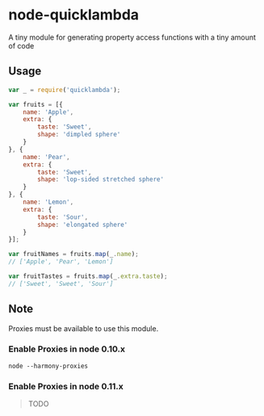 node-quicklambda
================

A tiny module for generating property access functions with a tiny amount of code

## Usage

```js
var _ = require('quicklambda');

var fruits = [{
    name: 'Apple',
    extra: {
        taste: 'Sweet',
        shape: 'dimpled sphere'
    }
}, {
    name: 'Pear',
    extra: {
        taste: 'Sweet',
        shape: 'lop-sided stretched sphere'
    }
}, {
    name: 'Lemon',
    extra: {
        taste: 'Sour',
        shape: 'elongated sphere'
    }
}];

var fruitNames = fruits.map(_.name);
// ['Apple', 'Pear', 'Lemon']

var fruitTastes = fruits.map(_.extra.taste);
// ['Sweet', 'Sweet', 'Sour']
```

## Note

Proxies must be available to use this module.

### Enable Proxies in node 0.10.x

```shell
node --harmony-proxies
```

### Enable Proxies in node 0.11.x

> TODO
